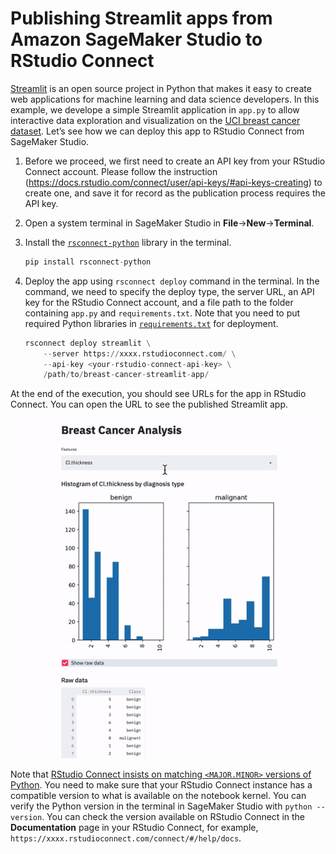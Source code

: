 # Publishing Streamlit apps from Amazon SageMaker Studio to RStudio Connect

[Streamlit](https://docs.streamlit.io/en/latest/index.html) is an open source project in Python that makes it easy to create web applications for machine learning and data science developers. In this example, we develope a simple Streamlit application in `app.py` to allow interactive data exploration and visualization on the [UCI breast cancer dataset](https://archive.ics.uci.edu/ml/datasets/breast+cancer+wisconsin+%28original%29). Let’s see how we can deploy this app to RStudio Connect from SageMaker Studio. 

1. Before we proceed, we first need to create an API key from your RStudio Connect account. Please follow the instruction (https://docs.rstudio.com/connect/user/api-keys/#api-keys-creating) to create one, and save it for record as the publication process requires the API key.
1. Open a system terminal in SageMaker Studio in **File**->**New**->**Terminal**.
1. Install the [`rsconnect-python`](https://github.com/rstudio/rsconnect-python) library in the terminal. 

    ```python
    pip install rsconnect-python
    ```

1. Deploy the app using `rsconnect deploy` command in the terminal. In the command, we need to specify the deploy type, the server URL, an API key for the RStudio Connect account, and a file path to the folder containing `app.py` and `requirements.txt`. Note that you need to put required Python libraries in [`requirements.txt`](./breast-cancer-streamlit-app/requirements.txt) for deployment. 

    ```python
    rsconnect deploy streamlit \
        --server https://xxxx.rstudioconnect.com/ \
        --api-key <your-rstudio-connect-api-key> \
        /path/to/breast-cancer-streamlit-app/
    ```

At the end of the execution, you should see URLs for the app in RStudio Connect. You can open the URL to see the published Streamlit app.

![streamlit-app-in-action.gif](./images/streamlit-app-in-action.gif)

Note that [RStudio Connect insists on matching `<MAJOR.MINOR>` versions of Python](https://github.com/rstudio/rsconnect-python#deploying-python-content-to-rstudio-connect). You need to make sure that your RStudio Connect instance has a compatible version to what is available on the notebook kernel. You can verify the Python version in the terminal in SageMaker Studio with `python --version`. You can check the version available on RStudio Connect in the **Documentation** page in your RStudio Connect, for example, `https://xxxx.rstudioconnect.com/connect/#/help/docs`.